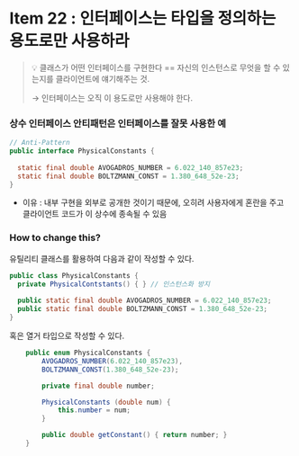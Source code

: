 # Item 22 : 인터페이스는 타입을 정의하는 용도로만 사용하라

> 💡 클래스가 어떤 인터페이스를 구현한다 == 자신의 인스턴스로 무엇을 할 수 있는지를 클라이언트에 얘기해주는 것.
> 
> → 인터페이스는 오직 이 용도로만 사용해야 한다.

### 상수 인터페이스 안티패턴은 인터페이스를 잘못 사용한 예
```java
// Anti-Pattern
public interface PhysicalConstants {
 
  static final double AVOGADROS_NUMBER = 6.022_140_857e23;
  static final double BOLTZMANN_CONST = 1.380_648_52e-23;
}
```
- 이유 : 내부 구현을 외부로 공개한 것이기 때문에, 오히려 사용자에게 혼란을 주고 클라이언트 코드가 이 상수에 종속될 수 있음

### How to change this?
유틸리티 클래스를 활용하여 다음과 같이 작성할 수 있다.

```java
public class PhysicalConstants {
  private PhysicalContstants() { } // 인스턴스화 방지
  
  public static final double AVOGADROS_NUMBER = 6.022_140_857e23;
  public static final double BOLTZMANN_CONST = 1.380_648_52e-23;
}
```
혹은 열거 타입으로 작성할 수 있다.

```java
    public enum PhysicalConstants {
        AVOGADROS_NUMBER(6.022_140_857e23), 
        BOLTZMANN_CONST(1.380_648_52e-23);

        private final double number;

        PhysicalConstants (double num) {
            this.number = num;
        }

        public double getConstant() { return number; }
    }
```
